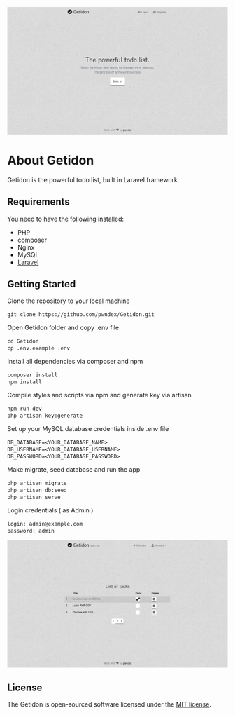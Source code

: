 ![Getidon](public/images/getidon_1.png)
# About Getidon

Getidon is the powerful todo list, built in Laravel framework

## Requirements

You need to have the following installed:

* PHP
* composer
* Nginx
* MySQL
* [Laravel](https://laravel.com/docs/7.x)

## Getting Started

Clone the repository to your local machine
```shell
git clone https://github.com/pwndex/Getidon.git
```

Open Getidon folder and copy .env file
```shell
cd Getidon
cp .env.example .env
```

Install all dependencies via composer and npm
```shell
composer install
npm install
```

Compile styles and scripts via npm and generate key via artisan
```shell
npm run dev
php artisan key:generate
```

Set up your MySQL database credentials inside .env file
```shell
DB_DATABASE=<YOUR_DATABASE_NAME>
DB_USERNAME=<YOUR_DATABASE_USERNAME>
DB_PASSWORD=<YOUR_DATABASE_PASSWORD>
```

Make migrate, seed database and run the app
```shell
php artisan migrate
php artisan db:seed
php artisan serve
```

Login credentials ( as Admin )
```shell
login: admin@example.com
password: admin
```

![Getidon](public/images/getidon_2.png)

## License

The Getidon is open-sourced software licensed under the [MIT license](https://opensource.org/licenses/MIT).